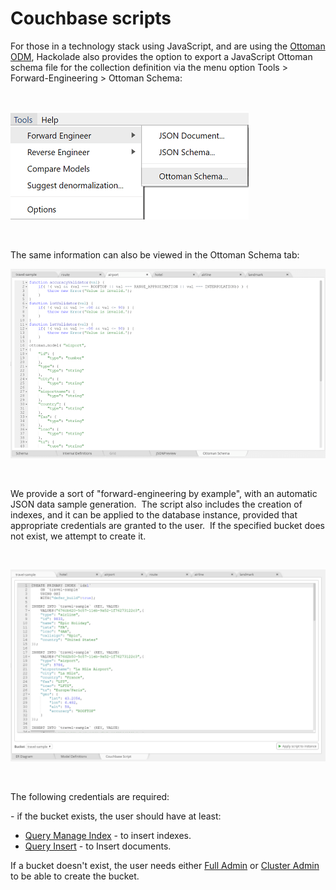# Couchbase scripts

For those in a technology stack using JavaScript, and are using the [Ottoman ODM](<http://ottomanjs.com/> "target=\"\_blank\""), Hackolade also provides the option to export a JavaScript Ottoman schema file for the collection definition via the menu option Tools \> Forward-Engineering \> Ottoman Schema:

&nbsp;

![Forward-Engineering - Ottoman Schema file](<lib/Forward-Engineering%20-%20Ottoman%20Schema%20file.png>)

&nbsp;

The same information can also be viewed in the Ottoman Schema tab:

![Forward-Engineering - Couchbase Ottoman Schem](<lib/Forward-Engineering%20-%20Couchbase%20Ottoman%20Schem.png>)

&nbsp;

We provide a sort of "forward-engineering by example", with an automatic JSON data sample generation.&nbsp; The script also includes the creation of indexes, and it can be applied to the database instance, provided that appropriate credentials are granted to the user.&nbsp; If the specified bucket does not exist, we attempt to create it.

&nbsp;

![Couchbase forward-engineering script](<lib/Couchbase%20forward-engineering%20script.png>)

&nbsp;

The following credentials are required:

\- if the bucket exists, the user should have at least:

* [Query Manage Index](<https://docs.couchbase.com/server/6.0/learn/security/roles.html#query-manage-index> "target=\"\_blank\"") - to insert indexes.
* [Query Insert](<https://docs.couchbase.com/server/6.0/learn/security/roles.html#query-insert> "target=\"\_blank\"") - to Insert documents.

If a bucket doesn't exist, the user needs either [Full Admin](<https://docs.couchbase.com/server/6.0/learn/security/roles.html#full-admin> "target=\"\_blank\"") or [Cluster Admin](<https://docs.couchbase.com/server/6.0/learn/security/roles.html#cluster-admin> "target=\"\_blank\"")  to be able to create the bucket.

&nbsp;

